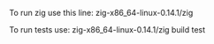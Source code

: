 To run zig use this line:
zig-x86_64-linux-0.14.1/zig

To run tests use:
zig-x86_64-linux-0.14.1/zig build test
